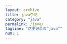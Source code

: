 ```yaml
---
layout: archive
title: java杂记
category: "java"
permalink: /java/
tagline: "这里记录着“java”"
num: 1
---
```

